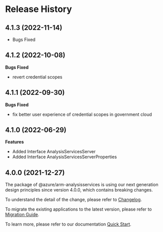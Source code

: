 # Release History

## 4.1.3 (2022-11-14)

-  Bugs Fixed

## 4.1.2 (2022-10-08)

**Bugs Fixed**

  -  revert credential scopes

## 4.1.1 (2022-09-30)

**Bugs Fixed**

  -  fix better user experience of credential scopes in government cloud

## 4.1.0 (2022-06-29)
    
**Features**

  - Added Interface AnalysisServicesServer
  - Added Interface AnalysisServicesServerProperties
    
    
## 4.0.0 (2021-12-27)

The package of @azure/arm-analysisservices is using our next generation design principles since version 4.0.0, which contains breaking changes.

To understand the detail of the change, please refer to [Changelog](https://aka.ms/js-track2-changelog).

To migrate the existing applications to the latest version, please refer to [Migration Guide](https://aka.ms/js-track2-migration-guide).

To learn more, please refer to our documentation [Quick Start](https://aka.ms/js-track2-quickstart).

